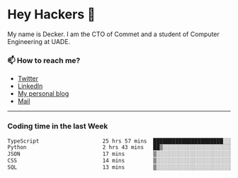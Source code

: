 # Hey Hackers 👋

My name is Decker. I am the CTO of Commet and a student of Computer Engineering at UADE.

### 📫 How to reach me?
- [Twitter](https://x.com/0xDecker) 
- [LinkedIn](https://www.linkedin.com/in/decker-urbano/) 
- [My personal blog](http://decker.sh) 
- [Mail](mailto:me@decker.sh)

---

### Coding time in the last Week

<!--START_SECTION:waka-->

```txt
TypeScript                    25 hrs 57 mins  ██████████████████████░░░   87.66 %
Python                        2 hrs 43 mins   ██▒░░░░░░░░░░░░░░░░░░░░░░   09.18 %
JSON                          17 mins         ▒░░░░░░░░░░░░░░░░░░░░░░░░   00.96 %
CSS                           14 mins         ▒░░░░░░░░░░░░░░░░░░░░░░░░   00.83 %
SQL                           13 mins         ▒░░░░░░░░░░░░░░░░░░░░░░░░   00.76 %
```

<!--END_SECTION:waka-->
